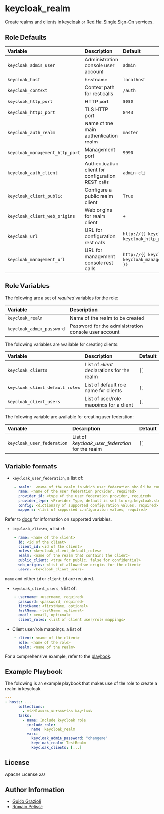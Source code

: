 keycloak_realm
==============

Create realms and clients in [keycloak](https://keycloak.org/) or [Red Hat Single Sign-On](https://access.redhat.com/products/red-hat-single-sign-on) services.


Role Defaults
-------------

| Variable | Description | Default |
|:---------|:------------|:--------|
|`keycloak_admin_user`| Administration console user account | `admin` |
|`keycloak_host`| hostname | `localhost` |
|`keycloak_context`| Context path for rest calls | `/auth` |
|`keycloak_http_port`| HTTP port | `8080` |
|`keycloak_https_port`| TLS HTTP port | `8443` |
|`keycloak_auth_realm`| Name of the main authentication realm | `master` |
|`keycloak_management_http_port`| Management port | `9990` |
|`keycloak_auth_client`| Authentication client for configuration REST calls | `admin-cli` |
|`keycloak_client_public`| Configure a public realm client | `True` |
|`keycloak_client_web_origins`| Web origins for realm client | `+` |
|`keycloak_url`| URL for configuration rest calls | `http://{{ keycloak_host }}:{{ keycloak_http_port }}` |
|`keycloak_management_url`| URL for management console rest calls | `http://{{ keycloak_host }}:{{ keycloak_management_http_port }}` |


Role Variables
--------------

The following are a set of _required_ variables for the role:

| Variable | Description |
|:---------|:------------|
|`keycloak_realm` | Name of the realm to be created |
|`keycloak_admin_password`| Password for the administration console user account |


The following variables are available for creating clients:

| Variable | Description | Default |
|:---------|:------------|:---------|
|`keycloak_clients` | List of _client_ declarations for the realm | `[]` |
|`keycloak_client_default_roles` | List of default role name for clients | `[]` |
|`keycloak_client_users` | List of user/role mappings for a client | `[]` |


The following variable are available for creating user federation:

| Variable | Description | Default |
|:---------|:------------|:---------|
|`keycloak_user_federation` | List of _keycloak_user_federation_ for the realm | `[]` |


Variable formats
----------------

* `keycloak_user_federation`, a list of:

```yaml
    - realm:  <name of the realm in which user federation should be configured, required>
      name: <name of the user federation provider, required>
      provider_id: <type of the user federation provider, required>
      provider_type: <Provider Type, default is set to org.keycloak.storage.UserStorageProvider>
      config: <dictionary of supported configuration values, required>
      mappers: <list of supported configuration values, required>
```

Refer to [docs](https://docs.ansible.com/ansible/latest/collections/community/general/keycloak_user_federation_module.html) for information on supported variables.


* `keycloak_clients`, a list of:

```yaml
    - name: <name of the client>
      id: <id of the client>
      client_id: <id of the client>
      roles: <keycloak_client_default_roles>
      realm: <name of the realm that contains the client>
      public_client: <true for public, false for confidential>
      web_origins: <list of allowed we origins for the client>
      users: <keycloak_client_users>
```

`name` and either `id` or `client_id` are required.


* `keycloak_client_users`, a list of:

```yaml
    - username: <username, required>
      password: <password, required>
      firstName: <firstName, optional>
      lastName: <lastName, optional>
      email: <email, optional>
      client_roles: <list of client user/role mappings>
```

* Client user/role mappings, a list of:

```yaml
    - client: <name of the client>
      role: <name of the role>
      realm: <name of the realm>
```

For a comprehensive example, refer to the [playbook](../../playbooks/keycloak_realm.yml).


Example Playbook
----------------

The following is an example playbook that makes use of the role to create a realm in keycloak.

```yaml
---
- hosts: ...
      collections:
        - middleware_automation.keycloak
      tasks:
        - name: Include keycloak role
          include_role:
            name: keycloak_realm
          vars:
            keycloak_admin_password: "changeme"
            keycloak_realm: TestRealm
            keycloak_clients: [...]
```


License
-------

Apache License 2.0


Author Information
------------------

* [Guido Grazioli](https://github.com/guidograzioli)
* [Romain Pelisse](https://github.com/rpelisse)